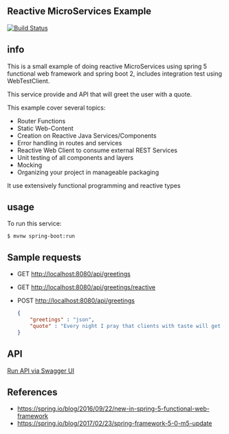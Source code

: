 ## Reactive MicroServices Example

[![Build Status](https://travis-ci.org/LearningByExample/reactive-ms-example.svg?branch=master)](https://travis-ci.org/LearningByExample/reactive-ms-example)

## info
This is a small example of doing reactive MicroServices using spring 5 functional web framework and spring boot 2, includes integration test using WebTestClient.

This service provide and API that will greet the user with a quote.

This example cover several topics: 

- Router Functions
- Static Web-Content
- Creation on Reactive Java Services/Components
- Error handling in routes and services
- Reactive Web Client to consume external REST Services
- Unit testing of all components and layers
- Mocking
- Organizing your project in manageable packaging

It use extensively functional programming and reactive types

## usage

To run this service:

```shell
$ mvnw spring-boot:run
```

## Sample requests

- GET [http://localhost:8080/api/greetings](http://localhost:8080/greetings)

- GET [http://localhost:8080/api/greetings/reactive](http://localhost:8080/greetings/reactive)

- POST [http://localhost:8080/api/greetings](http://localhost:8080/greetings) 

    ```json
    {
        "greetings" : "json",
        "quote" : "Every night I pray that clients with taste will get money and clients with money will get taste."
    }
    ```
## API
[Run API via Swagger UI](http://localhost:8080/index.html)

## References

- https://spring.io/blog/2016/09/22/new-in-spring-5-functional-web-framework
- https://spring.io/blog/2017/02/23/spring-framework-5-0-m5-update